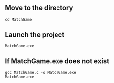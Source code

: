 ## Move to the directory

```
cd MatchGame
```

## Launch the project

```
MatchGame.exe
```

## If MatchGame.exe does not exist

```
gcc MatchGame.c -o MatchGame.exe
MatchGame.exe
```

